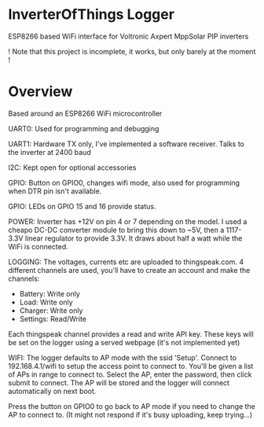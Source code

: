 # InverterOfThings Logger
ESP8266 based WiFi interface for Voltronic Axpert MppSolar PIP inverters

! Note that this project is incomplete, it works, but only barely at the moment !

# Overview
Based around an ESP8266 WiFi microcontroller

UART0: Used for programming and debugging

UART1: Hardware TX only, I've implemented a software receiver. Talks to the inverter at 2400 baud

I2C: Kept open for optional accessories

GPIO: Button on GPIO0, changes wifi mode, also used for programming when DTR pin isn't available.

GPIO: LEDs on GPIO 15 and 16 provide status.

POWER: Inverter has +12V on pin 4 or 7 depending on the model. I used a cheapo DC-DC converter module to bring this down to ~5V, then a 1117-3.3V linear regulator to provide 3.3V. It draws about half a watt while the WiFi is connected.

LOGGING: The voltages, currents etc are uploaded to thingspeak.com. 4 different channels are used, you'll have to create an account and make the channels:
- Battery: Write only
- Load: Write only
- Charger: Write only
- Settings: Read/Write

Each thingspeak channel provides a read and write API key. These keys will be set on the logger using a served webpage (it's not implemented yet)

WIFI: The logger defaults to AP mode with the ssid 'Setup'. Connect to 192.168.4.1/wifi to setup the access point to connect to. You'll be given a list of APs in range to connect to. Select the AP, enter the password, then click submit to connect. The AP will be stored and the logger will connect automatically on next boot.

Press the button on GPIO0 to go back to AP mode if you need to change the AP to connect to. (It might not respond if it's busy uploading, keep trying...)
